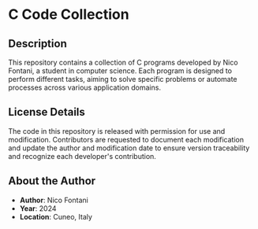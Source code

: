 # C Code Collection

## Description
This repository contains a collection of C programs developed by Nico Fontani, a student in computer science. Each program is designed to perform different tasks, aiming to solve specific problems or automate processes across various application domains.

## License Details
The code in this repository is released with permission for use and modification. Contributors are requested to document each modification and update the author and modification date to ensure version traceability and recognize each developer's contribution.

## About the Author
- **Author**: Nico Fontani
- **Year**: 2024
- **Location**: Cuneo, Italy
